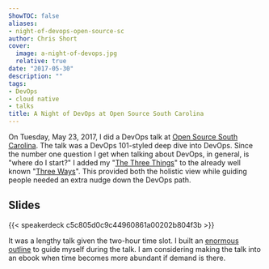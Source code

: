 ```yaml
---
ShowTOC: false
aliases:
- night-of-devops-open-source-sc
author: Chris Short
cover:
  image: a-night-of-devops.jpg
  relative: true
date: "2017-05-30"
description: ""
tags:
- DevOps
- cloud native
- talks
title: A Night of DevOps at Open Source South Carolina
---
```


On Tuesday, May 23, 2017, I did a DevOps talk at [Open Source South Carolina](https://www.meetup.com/Open-Source-South-Carolina/events/239747095/). The talk was a DevOps 101-styled deep dive into DevOps. Since the number one question I get when talking about DevOps, in general, is "where do I start?" I added my "[The Three Things](https://speakerdeck.com/chrisshort/a-night-of-devops?slide=21)" to the already well known "[Three Ways](https://itrevolution.com/articles/the-three-ways-principles-underpinning-devops/)". This provided both the holistic view while guiding people needed an extra nudge down the DevOps path.

## Slides

{{< speakerdeck c5c805d0c9c44960861a00202b804f3b >}}

It was a lengthy talk given the two-hour time slot. I built an [enormous outline](https://gist.github.com/chris-short/8e50511c8ff808f032a968eac41f5363) to guide myself during the talk. I am considering making the talk into an ebook when time becomes more abundant if demand is there.
